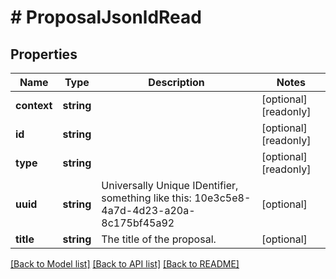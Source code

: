 # # ProposalJsonldRead

## Properties

Name | Type | Description | Notes
------------ | ------------- | ------------- | -------------
**context** | **string** |  | [optional] [readonly]
**id** | **string** |  | [optional] [readonly]
**type** | **string** |  | [optional] [readonly]
**uuid** | **string** | Universally Unique IDentifier, something like this: 10e3c5e8-4a7d-4d23-a20a-8c175bf45a92 | [optional]
**title** | **string** | The title of the proposal. | [optional]

[[Back to Model list]](../../README.md#models) [[Back to API list]](../../README.md#endpoints) [[Back to README]](../../README.md)
